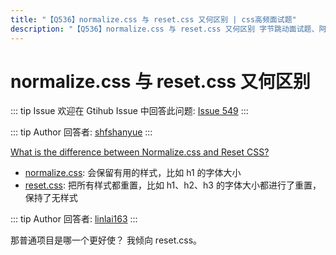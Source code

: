```yaml
---
title: "【Q536】normalize.css 与 reset.css 又何区别 | css高频面试题"
description: "【Q536】normalize.css 与 reset.css 又何区别 字节跳动面试题、阿里腾讯面试题、美团小米面试题。"
---
```


# normalize.css 与 reset.css 又何区别

::: tip Issue
欢迎在 Gtihub Issue 中回答此问题: [Issue 549](https://github.com/shfshanyue/Daily-Question/issues/549)
:::

::: tip Author
回答者: [shfshanyue](https://github.com/shfshanyue)
:::

[What is the difference between Normalize.css and Reset CSS?](https://stackoverflow.com/questions/6887336/what-is-the-difference-between-normalize-css-and-reset-css)

- [normalize.css](https://github.com/necolas/normalize.css/blob/master/normalize.css): 会保留有用的样式，比如 h1 的字体大小
- [reset.css](https://github.com/jgthms/minireset.css/blob/master/minireset.css): 把所有样式都重置，比如 h1、h2、h3 的字体大小都进行了重置，保持了无样式

::: tip Author
回答者: [linlai163](https://github.com/linlai163)
:::

那普通项目是哪一个更好使？
我倾向 reset.css。

